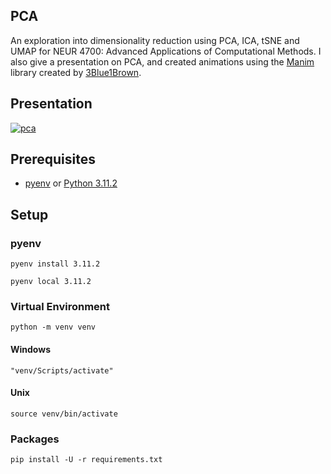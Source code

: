 ## PCA

An exploration into dimensionality reduction using PCA, ICA, tSNE and UMAP for NEUR 4700: Advanced Applications of Computational Methods. I also give a presentation on PCA, and created animations using the [Manim](https://www.manim.community/) library created by [3Blue1Brown](https://www.youtube.com/@3blue1brown).

## Presentation

[![pca](https://img.youtube.com/vi/VygaBfZnQgk/0.jpg)](https://www.youtube.com/watch?v=VygaBfZnQgk)

## Prerequisites

* [pyenv](https://github.com/pyenv/pyenv) or [Python 3.11.2](https://www.python.org/downloads/)


## Setup

### pyenv

```
pyenv install 3.11.2
```

```
pyenv local 3.11.2
```

### Virtual Environment

```
python -m venv venv
```

#### Windows

```
"venv/Scripts/activate"
```

#### Unix

```
source venv/bin/activate
```

### Packages

```
pip install -U -r requirements.txt
```
